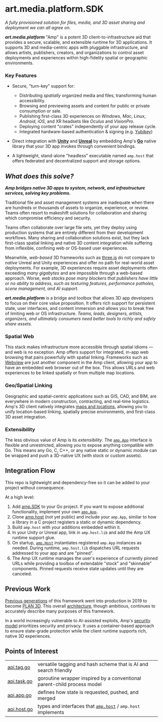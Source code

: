 # art.media.platform.SDK
_A fully provisioned solution for files, media, and 3D asset sharing and deployment we can all agree on._

**_art.media.platform_** "Amp" is a potent 3D client-to-infrastructure aid that provides a secure, scalable, and extensible runtime for 3D applications. It supports 3D and media-centric apps with pluggable infrastructure, and allows artists, publishers, creators, and organizations to control asset deployments and experiences within high-fidelity spatial or geographic environments.

### Key Features

- Secure, "turn-key" support for:
  - Distributing _spatially_ organized media and files, transforming human accessibility.
  - Browsing and previewing assets and content for public or private consumption or sale.
  - Publishing first-class 3D experiences on _Windows_, _Mac_, _Linux_, _Android_, _iOS_, and XR headsets like _Oculus_ and _VisionPro_.
  - Deploying content "crates" independently of your app release cycle.
  - Integrated hardware-based authentication & signing (e.g. [Yubikey](https://yubico.com))

- Direct integration with **[Unity](https://unity.com)** and **[Unreal](https://unreal.com)** by embedding Amp's **[Go](https://golang.org)** native library that your 3D app invokes through convenient bindings.

- A lightweight, stand-alone "headless" executable named `amp.host` that offers federated and decentralized support and storage options.

## _What does this solve?_

***Amp bridges native 3D apps to system, network, and infrastructure services, solving key problems.***

Traditional file and asset management systems are inadequate when there are hundreds or thousands of assets to organize, experience, or review. Teams often resort to makeshift solutions for collaboration and sharing which compromise efficiency and security.

Teams often collaborate over large file sets, yet they deploy using production systems that are entirely different from their development workflows. Many sharing and collaboration solutions exist, but they lack first-class spatial linking and native 3D content integration while suffering from inflexible, confining web or OS-based user experiences.

Meanwhile, _web-based_ 3D frameworks such as [three.js](https://threejs.org/) do not compare to _native_ Unreal and Unity experiences and offer no path for real-world asset deployments. For example, 3D experiences require asset deployments often exceeding _many gigabytes_ and are impossible through a web-based approach. Worse, _web stacks pose many blockers that publishers have little or no ability to address, such as texturing features, performance potholes, scene management, and AI support._

***art.media.platform*** is a bridge and toolbox that allows 3D app developers to focus on their core value proposition. It offers rich support for persistent state, user interfaces, and content immersion and allows you to break free of limiting web or OS infrastructure. _Teams, leads, designers, artists, organizers, and ultimately consumers need better tools to richly and safely share assets._

### Spatial Web

This stack makes infrastructure more accessible through spatial idioms — and web is no exception. Amp offers support for integrated, in-app web browsing that pairs powerfully with spatial linking. Frameworks such as [Webview](https://developer.vuplex.com/webview/overview) are just another component in the Amp client, allowing your app to have an embedded web browser out of the box. This allows URLs and web experiences to be linked spatially or from multiple map locations.

### Geo/Spatial Linking

Geographic and spatial-centric applications such as GIS, CAD, and BIM, are everywhere in modern construction, contracting, and real-time logistics. Amp's 3D client natively integrates [maps and locations](https://infinity-code.com/assets/online-maps), allowing you to unify location-based linking, spatially precise environments, and first-class 3D asset integration.

### Extensibility

The less obvious value of Amp is its _extensibility_. The [`amp.App`](https://github.com/art-media-platform/amp.SDK/blob/main/amp/api.app.go) interface is flexible and unrestricted, allowing you to expose anything compatible with Go. This means any Go, C, C++, or any native static or dynamic module can be wrapped and push a 3D-native UX (with stock or custom assets).

## Integration Flow

This repo is lightweight and dependency-free so it can be added to your project without consequence.

At a high level:

1. Add [amp.SDK](https://github.com/art-media-platform/amp.SDK) to your Go project. If you want to expose additional functionality, implement your own [`amp.App`](https://github.com/art-media-platform/amp.SDK/blob/main/amp/api.app.go).
2. Clone [amp.host](https://github.com/art-media-platform/amp.host) (not yet public) and include your `amp.App`, similar to how a library in a C project registers a static or dynamic dependency.
3. Build `amp.host` with your additions embedded within it.
4. In your Unity or Unreal app, link in `amp.host.lib` and add the Amp UX runtime support glue.
5. On startup, [`amp.Host`](https://github.com/art-media-platform/amp.SDK/blob/main/amp/api.host.go) instantiates registered `amp.App` instances as needed. During runtime, `amp.host.lib` dispatches URL requests addressed to your app and are "pinned".
6. The Amp UX runtime manages the user's experience of currently pinned URLs while providing a toolbox of extendable "stock" and "skinnable" components. Pinned requests receive state updates until they are canceled.

## Previous Work

[Previous generations](https://github.com/plan-systems/plan-go/tags) of this framework went into production in 2019 to become [PLAN 3D](https://plan-systems.org/). This overall [architecture](https://github.com/plan-systems/design-docs), though ambitious, continues to accurately describe many purposes of this framework.

In a world increasingly vulnerable to AI-assisted exploits, Amp's [security model](https://github.com/plan-systems/design-docs/blob/master/PLAN-Proof-of-Correctness.md) prioritizes security and privacy. It uses a container-based approach to ensure state-grade protection while the client runtime supports rich, native 3D experiences.

## Points of Interest

|                                                                                                   |                                                                                                                                                                                 |
| ------------------------------------------------------------------------------------------------- | ------------------------------------------------------------------------------------------------------------------------------------------------------------------------------- |
| [api.tag.go](https://github.com/art-media-platform/amp.SDK/blob/main/stdlib/tag/api.tag.go)    | versatile tagging and hash scheme that is AI and search friendly                                                                                                                  |
| [api.task.go](https://github.com/art-media-platform/amp.SDK/blob/main/stdlib/task/api.task.go) | goroutine wrapper inspired by a conventional parent-child process model                                                                                                    |
| [api.app.go](https://github.com/art-media-platform/amp.SDK/blob/main/amp/api.app.go)           | defines how state is requested, pushed, and merged                                                                                              |
| [api.host.go](https://github.com/art-media-platform/amp.SDK/blob/main/amp/api.host.go)         | types and interfaces that [`amp.host`](https://github.com/art-media-platform/amp.host) / `amp.host` implements                                                              |
